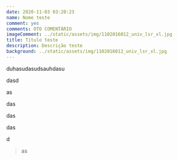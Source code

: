 ```yaml
---
date: 2020-11-03 03:20:23
name: Nome teste
comment: yes
comments: OTO COMENTÁRIO
imageComment: ../static/assets/img/1102016012_univ_lsr_xl.jpg
title: Título teste
description: Descrição teste
background: ../static/assets/img/1102016012_univ_lsr_xl.jpg
---
```

duhasudasudsauhdasu

dasd

as

das

das

das

d

> as